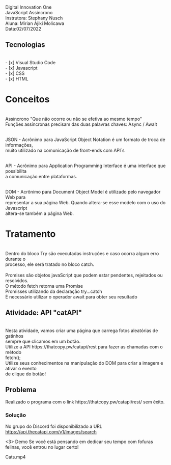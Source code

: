 <p>
<br>  Digital Innovation One 
<br>  JavaScript Assíncrono
<br>  Instrutora: Stephany Nusch
<br>  Aluna: Mirian Ajiki Molicawa
<br>  Data:02/07/2022 
</p>

<h2> Tecnologias </h2>
<br> - [x] Visual Studio Code 
<br> - [x] Javascript 
<br> - [x] CSS
<br> - [x] HTML



<h1>Conceitos</h1>
<br> Assíncrono "Que não ocorre ou não se efetiva ao mesmo tempo"
<br> Funções assíncronas precisam das duas palavras chaves: Async / Await

<br> JSON - Acrônimo para JavaScript Object Notation é um formato de troca de informações, <br> muito utilizado na comunicação de front-ends com API´s
<br>

<br> API - Acrônimo para Application Programming Interface é uma interface que possibilita <br> a comunicação entre plataformas.
<br>

<br> DOM - Acrônimo para Document Object Model é utilizado pelo navegador Web para   <br> representar a sua página Web. Quando altera-se esse modelo com o uso do Javascript  <br> altera-se também a página Web.
<br>

<h1>Tratamento</h1>

<br> Dentro do bloco Try são executadas instruções e caso ocorra algum erro durante o <br> processo, ele será tratado no bloco catch.
<br>
<br> Promises são objetos javaScript que podem estar pendentes, rejeitados ou resolvidos.
<br> O método fetch retorna uma Promise 
<br> Promisses utilizando da declaração try...catch
<br> É necessário utilizar o operador await para obter seu resultado


<h2> Atividade: API "catAPI" </h2>
<br> Nesta atividade, vamos criar uma página que carrega fotos aleatórias de gatinhos <br> sempre que clicamos em um botão.
<br> Utilize a API https://thatcopy.pw/catapi/rest para fazer as chamadas com o método <br> fetch();
<br> Utilize seus conhecimentos na manipulação do DOM para criar a imagem e ativar o evento <br> de clique do botão!
<br>

<h2> Problema </h3>
Realizado o programa com o link https://thatcopy.pw/catapi/rest/  sem êxito.


<h3> Solução </h3>

No grupo do Discord foi disponibilizado a URL
https://api.thecatapi.com/v1/images/search


<3> Demo </h3>
Se você está pensando em dedicar seu tempo com fofuras felinas, você entrou no lugar certo!

Cats.mp4
